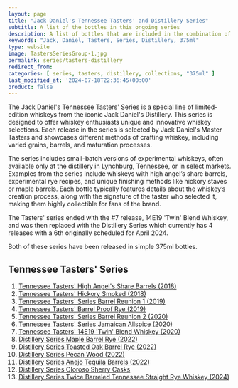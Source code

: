 ```yaml
---
layout: page
title: "Jack Daniel's Tennessee Tasters' and Distillery Series"
subtitle: A list of the bottles in this ongoing series 
description: A list of bottles that are included in the combination of the Tennessee Tasters' and Distillery series releases from Jack Daniel's
keywords: "Jack, Daniel, Tasters, Series, Distillery, 375ml"
type: website
image: TastersSeriesGroup-1.jpg
permalink: series/tasters-distillery
redirect_from: 
categories: [ series, tasters, distillery, collections, "375ml" ]
last_modified_at: '2024-07-18T22:36:45+00:00'
product: false
---
```

The Jack Daniel's Tennessee Tasters' Series is a special line of limited-edition whiskeys from the iconic Jack Daniel's Distillery. This series is designed to offer whiskey enthusiasts unique and innovative whiskey selections. Each release in the series is selected by Jack Daniel's Master Tasters and showcases different methods of crafting whiskey, including varied grains, barrels, and maturation processes.

The series includes small-batch versions of experimental whiskeys, often available only at the distillery in Lynchburg, Tennessee, or in select markets. Examples from the series include whiskeys with high angel’s share barrels, experimental rye recipes, and unique finishing methods like hickory staves or maple barrels. Each bottle typically features details about the whiskey’s creation process, along with the signature of the taster who selected it, making them highly collectible for fans of the brand.

The Tasters' series ended with the #7 release, 14E19 'Twin' Blend Whiskey, and was then replaced with the Distillery Series which currently has 4 releases with a 6th originally scheduled for April 2024.

Both of these series have been released in simple 375ml bottles. 

## Tennessee Tasters' Series
1. [Tennessee Tasters' High Angel's Share Barrels (2018)](/HighAngelsShare)
2. [Tennessee Tasters' Hickory Smoked (2018)](/HickorySmoked)
3. [Tennessee Tasters' Series Barrel Reunion 1 (2019)](/BarrelReunion1)
4. [Tennessee Tasters' Barrel Proof Rye (2019)](/TennesseeTastersBarrelProofRye)
5. [Tennessee Tasters' Series Barrel Reunion 2 (2020)](/BarrelReunion2)
6. [Tennessee Tasters' Series Jamaican Allspice (2020)](/JamaicanAllSpice)
7. [Tennessee Tasters' 14E19 'Twin' Blend Whiskey (2020)](/TwinBlend)
8. [Distillery Series Maple Barrel Rye (2022)](/DistillerySeries008)
9. [Distillery Series Toasted Oak Barrel Rye (2022)](/DistillerySeries009)
10. [Distillery Series Pecan Wood (2022)](/DistillerySeries010)
11. [Distillery Series Anejo Tequila Barrels (2022)](/DistillerySeries011)
12. [Distillery Series Oloroso Sherry Casks](/DistillerySeries012)
13. [Distillery Series Twice Barreled Tennessee Straight Rye Whiskey (2024)](/DistillerySeries013)
